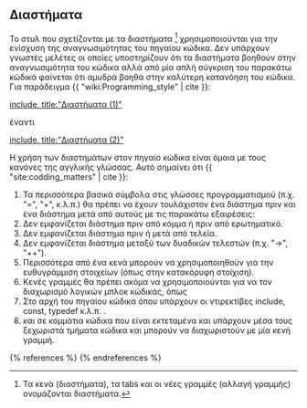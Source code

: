 ## Διαστήματα

Το στυλ που σχετίζονται με τα διαστήματα [^1] χρησιμοποιούνται για την ενίσχυση της
αναγνωσιμότητας του πηγαίου κώδικα. Δεν υπάρχουν γνωστές μελέτες οι οποίες
υποστηρίζουν ότι τα διαστήματα βοηθούν στην αναγνωσιμότητα του κώδικα αλλά από μία
απλή σύγκριση του παρακάτω κώδικά φαίνεται ότι αμυδρά βοηθά στην καλύτερη κατανόηση
του κώδικα. Για παράδειγμα {{ "wiki:Programming_style" | cite }}: 

[include, title:"Διαστήματα (1)"](../../code_examples/spaces_1.cpp)

έναντι

[include, title:"Διαστήματα (2)"](../../code_examples/spaces_2.cpp)

Η χρήση των διαστημάτων στον πηγαίο κώδικα είναι όμοια με τους κανόνες της 
αγγλικής γλώσσας. Αυτό σημαίνει ότι  {{ "site:codding_matters" | cite }}:

1. Τα περισσότερα βασικά σύμβολα στις γλώσσες προγραμματισμού (π.χ. "=", "+",
κ.λ.π.) θα πρέπει να έχουν τουλάχιστον ένα διάστημα πριν και ένα διάστημα μετά από
αυτούς με τις παρακάτω εξαιρέσεις:
  1. Δεν εμφανίζεται διάστημα πριν από κόμμα ή πριν από ερωτηματικό.
  1. Δεν εμφανίζεται διάστημα πριν ή μετά από τελεία.
  1. Δεν εμφανίζεται διάστημα μεταξύ των δυαδικών τελεστών (π.χ. "->", "++").
1. Περισσότερα από ένα κενά μπορούν να χρησιμοποιηθούν για την ευθυγράμμιση
στοιχείων (όπως στην κατακόρυφη στοίχιση).
1. Κενές γραμμές θα πρέπει ακόμα να χρησιμοποιούνται για να τον διαχωρισμό 
λογικών μπλοκ κώδικάς, όπως
  1. Στο αρχή του πηγαίου κώδικα όπου υπάρχουν οι ντιρεκτίβες include, const,
typedef κ.λ.π. .
  1. και σε κομμάτια κώδικα που είναι εκτεταμένα και υπάρχουν μέσα τους 
ξεχωριστά τμήματα κώδικα και μπορούν να διαχωριστούν με μία κενή γραμμή.

[^1]: Τα κενά (διαστήματα), τα tabs και οι νέες γραμμές (αλλαγή γραμμής) ονομάζονται διαστήματα.

{% references %} {% endreferences %}
